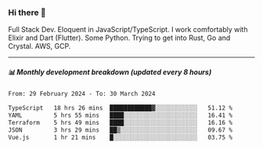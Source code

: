 ### Hi there 👋

Full Stack Dev. Eloquent in JavaScript/TypeScript. I work comfortably with Elixir and Dart (Flutter). Some Python. Trying to get into Rust, Go and Crystal. AWS, GCP.

***

##### 📊 Monthly development breakdown (updated every 8 hours)

<!--START_SECTION:waka-->

```txt
From: 29 February 2024 - To: 30 March 2024

TypeScript   18 hrs 26 mins  ████████████▓░░░░░░░░░░░░   51.12 %
YAML         5 hrs 55 mins   ████░░░░░░░░░░░░░░░░░░░░░   16.41 %
Terraform    5 hrs 49 mins   ████░░░░░░░░░░░░░░░░░░░░░   16.16 %
JSON         3 hrs 29 mins   ██▒░░░░░░░░░░░░░░░░░░░░░░   09.67 %
Vue.js       1 hr 21 mins    █░░░░░░░░░░░░░░░░░░░░░░░░   03.75 %
```

<!--END_SECTION:waka-->
